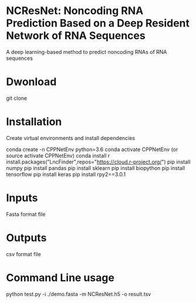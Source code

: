 # NCResNet: Noncoding RNA Prediction Based on a Deep Resident Network of RNA Sequences
A deep learning-based method to predict noncoding RNAs of RNA sequences
# Dwonload
git clone 
# Installation
Create virtual environments and install dependencies

conda create -n CPPNetEnv python=3.6
conda activate CPPNetEnv (or source activate CPPNetEnv)
conda install r
install.packages("LncFinder",repos="https://cloud.r-project.org/")
pip install numpy
pip install pandas
pip install sklearn
pip install biopython
pip install tensorflow
pip install keras
pip install rpy2==3.0.1

# Inputs
Fasta format file

# Outputs
csv format file

# Command Line usage
python test.py -i ./demo.fasta -m NCResNet.h5 -o result.tsv
